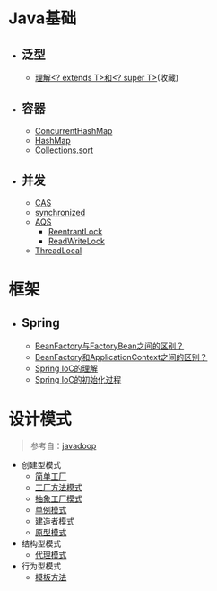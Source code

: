 # Java基础
- ## 泛型
    - [理解<? extends T>和<? super T>](./mds/java-base/jb-1.md)(收藏)

- ## 容器
    -   [ConcurrentHashMap](./mds/concurrency/c-1.md)
    -   [HashMap](./mds/concurrency/c-2.md)
    -   [Collections.sort](./mds/java-base/jb-2.md)

- ## 并发
    -   [CAS](./mds/concurrency/c-3.md)
    -   [synchronized](./mds/concurrency/c-4.md)
    -   [AQS](./mds/concurrency/c-5.md)
        -   [ReentrantLock](./mds/concurrency/c-5-1.md)
        -   [ReadWriteLock](./mds/concurrency/c-5-2.md)
    -   [ThreadLocal](./md/concurrency/c-6.md)

# 框架
- ## Spring
    -   [BeanFactory与FactoryBean之间的区别？](./mds/spring/sp-1.md)
    -   [BeanFactory和ApplicationContext之间的区别？](./mds/spring/sp-2.md) 
    -   [Spring IoC的理解](./mds/spring/sp-3.md)
    -   [Spring IoC的初始化过程](./mds/spring/sp-4.md)

# 设计模式

> 参考自：[javadoop](https://javadoop.com/post/design-pattern)
-   创建型模式
    -   [简单工厂](./mds/design-model/ds-create-0.md)
    -   [工厂方法模式](./mds/design-model/ds-create-1.md)
    -   [抽象工厂模式](#user-content-ds-2)
    -   [单例模式](#user-content-ds-3)
    -   [建造者模式](#user-content-ds-4)
    -   [原型模式](#user-content-ds-5)
-   结构型模式
    -   [代理模式](/mds/design-model/ds-structure-0.md)
-   行为型模式
    -   [模板方法](./mds/design-model/ds-behavior-0.md)